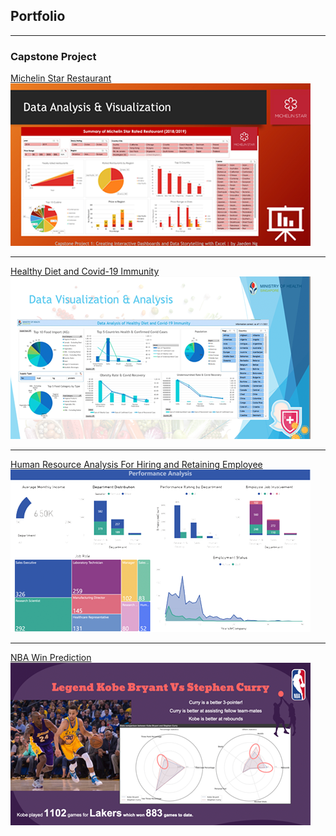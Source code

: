 ## Portfolio

---

### Capstone Project 

[Michelin Star Restaurant](/pdf/CAPTONE-1-JAEDEN-NG.pdf)
<img src="images/thumb-cap1.png?raw=true"/>

---
[Healthy Diet and Covid-19 Immunity](/pdf/CAPTONE-2-JAEDEN-NG.pdf)
<img src="images/thumb-cap2.png?raw=true"/>

---
[Human Resource Analysis
For Hiring and Retaining Employee](/pdf/CAPTONE-3-JAEDEN-NG.pdf)
<img src="images/thumb-cap3.png?raw=true"/>

---
[NBA Win Prediction](/pdf/CAPTONE-4-JAEDEN-NG.pdf)
<img src="images/thumb-cap4.png?raw=true"/>

<!-- Remove above link if you don't want to attibute -->
